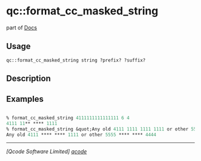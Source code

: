 qc::format_cc_masked_string
===========================

part of [Docs](.)

Usage
-----
`qc::format_cc_masked_string string ?prefix? ?suffix?`

Description
-----------


Examples
--------
```tcl

% format_cc_masked_string 4111111111111111 6 4
4111 11** **** 1111
% format_cc_masked_string &quot;Any old 4111 1111 1111 1111 or other 5555555555554444&quot; 4 4
Any old 4111 **** **** 1111 or other 5555 **** **** 4444

```

----------------------------------
*[Qcode Software Limited] [qcode]*

[qcode]: www.qcode.co.uk "Qcode Software"
